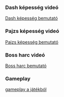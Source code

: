 
### Dash képesség videó
[Dash képesség bemutató](https://imgur.com/a/rCxpXyL)

### Pajzs képesség videó
[Pajzs képesség bemutató](https://imgur.com/a/iaJFq5o)

### Boss harc videó
[Boss harc bemutató](https://imgur.com/a/VXWgHH1)

### Gameplay
[gameplay a játékból](https://imgur.com/a/k3I56Gx)
